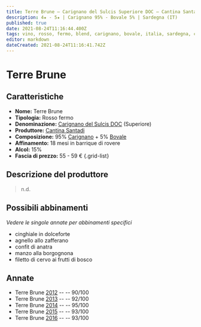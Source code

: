 ```yaml
---
title: Terre Brune – Carignano del Sulcis Superiore DOC – Cantina Santadi
description: 4★ - 5★ | Carignano 95% - Bovale 5% | Sardegna (IT)
published: true
date: 2021-08-24T11:16:44.400Z
tags: vino, rosso, fermo, blend, carignano, bovale, italia, sardegna, cinghiale in dolceforte, agnello allo zafferano, confit di anatra, manzo alla borgognona, filetto di cervo ai frutti di bosco, 55 - 59 €, 5 stelle
editor: markdown
dateCreated: 2021-08-24T11:16:41.742Z
---
```


# Terre Brune

## Caratteristiche
- **Nome:** Terre Brune 
- **Tipologia:** Rosso fermo
- **Denominazione:** [Carignano del Sulcis DOC](/denominazioni/Italia/Sardegna/DOC/Carignano-del-Sulcis) (Superiore)
- **Produttore:** [Cantina Santadi](/produttori/Italia/Sardegna/Cantina-Santadi) 
- **Composizione:** 95% [Carignano](/vitigni/bacca-bianca/carignano) + 5% [Bovale](/vitigni/bacca-bianca/bovale)
- **Affinamento:** 18 mesi in barrique di rovere
- **Alcol:** 15%
- **Fascia di prezzo:** 55 - 59 €
{.grid-list}

## Descrizione del produttore

> n.d.

## Possibili abbinamenti
*Vedere le singole annate per abbinamenti specifici*

- cinghiale in dolceforte
- agnello allo zafferano 
- confit di anatra
- manzo alla borgognona
- filetto di cervo ai frutti di bosco

## Annate
- Terre Brune [2012](vini/Italia/Sardegna/Cantina-Santadi/Terre-Brune/2012) -- <span class="star-4"></span> -- 90/100
- Terre Brune [2013](vini/Italia/Sardegna/Cantina-Santadi/Terre-Brune/2013) -- <span class="star-5"></span> -- 92/100
- Terre Brune [2014](vini/Italia/Sardegna/Cantina-Santadi/Terre-Brune/2014) -- <span class="star-5"></span> -- 95/100
- Terre Brune [2015](vini/Italia/Sardegna/Cantina-Santadi/Terre-Brune/2015) -- <span class="star-5"></span> -- 93/100
- Terre Brune [2016](vini/Italia/Sardegna/Cantina-Santadi/Terre-Brune/2016) -- <span class="star-5"></span> -- 93/100


